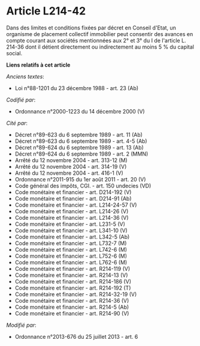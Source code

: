 # Article L214-42

Dans des limites et conditions fixées par décret en Conseil d'Etat, un organisme de placement collectif immobilier peut
consentir des avances en compte courant aux sociétés mentionnées aux 2° et 3° du I de l'article L. 214-36 dont il détient
directement ou indirectement au moins 5 % du capital social.

**Liens relatifs à cet article**

_Anciens textes_:

  - Loi n°88-1201 du 23 décembre 1988 - art. 23 (Ab)

_Codifié par_:

  - Ordonnance n°2000-1223 du 14 décembre 2000 (V)

_Cité par_:

  - Décret n°89-623 du 6 septembre 1989 - art. 11 (Ab)
  - Décret n°89-623 du 6 septembre 1989 - art. 4-5 (Ab)
  - Décret n°89-624 du 6 septembre 1989 - art. 13 (Ab)
  - Décret n°89-624 du 6 septembre 1989 - art. 2 (MMN)
  - Arrêté du 12 novembre 2004 - art. 313-12 (M)
  - Arrêté du 12 novembre 2004 - art. 314-19 (V)
  - Arrêté du 12 novembre 2004 - art. 416-1 (V)
  - Ordonnance n°2011-915 du 1er août 2011 - art. 20 (V)
  - Code général des impôts, CGI. - art. 150 undecies (VD)
  - Code monétaire et financier - art. D214-192 (V)
  - Code monétaire et financier - art. D214-91 (Ab)
  - Code monétaire et financier - art. L214-24-57 (V)
  - Code monétaire et financier - art. L214-26 (V)
  - Code monétaire et financier - art. L214-36 (V)
  - Code monétaire et financier - art. L231-5 (V)
  - Code monétaire et financier - art. L341-10 (V)
  - Code monétaire et financier - art. L342-5 (Ab)
  - Code monétaire et financier - art. L732-7 (M)
  - Code monétaire et financier - art. L742-6 (M)
  - Code monétaire et financier - art. L752-6 (M)
  - Code monétaire et financier - art. L762-6 (M)
  - Code monétaire et financier - art. R214-119 (V)
  - Code monétaire et financier - art. R214-13 (V)
  - Code monétaire et financier - art. R214-186 (V)
  - Code monétaire et financier - art. R214-192 (T)
  - Code monétaire et financier - art. R214-32-19 (V)
  - Code monétaire et financier - art. R214-36 (V)
  - Code monétaire et financier - art. R214-5 (Ab)
  - Code monétaire et financier - art. R214-90 (V)

_Modifié par_:

  - Ordonnance n°2013-676 du 25 juillet 2013 - art. 6
